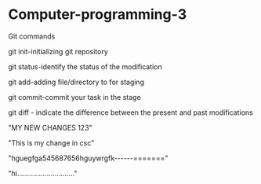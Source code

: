 # Computer-programming-3


Git commands

git init-initializing git repository

git status-identify the status of the modification

git add-adding file/directory to for staging

git commit-commit your task in the stage

git diff - indicate the difference between the present and past modifications


"MY NEW CHANGES 123"


"This is my change in csc"


"hguegfga545687656hguywrgfk------======="

"hi............................."
